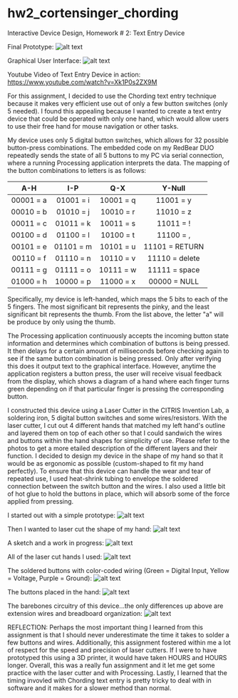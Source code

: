 # hw2_cortensinger_chording
Interactive Device Design, Homework # 2: Text Entry Device

Final Prototype:
![alt text](https://github.com/cortensinger/hw2_cortensinger_chording/blob/master/photos/final.JPG)

Graphical User Interface:
![alt text](https://github.com/cortensinger/hw2_cortensinger_chording/blob/master/photos/helloworld.png)

Youtube Video of Text Entry Device in action: https://www.youtube.com/watch?v=Xk1P0s2ZX9M

For this assignment, I decided to use the Chording text entry technique because it makes very efficient use out of only a few button switches (only 5 needed). I found this appealing because I wanted to create a text entry device that could be operated with only one hand, which would allow users to use their free hand for mouse navigation or other tasks.

My device uses only 5 digital button switches, which allows for 32 possible button-press combinations. The embedded code on my RedBear DUO repeatedly sends the state of all 5 buttons to my PC via serial connection, where a running Processing application interprets the data. The mapping of the button combinations to letters is as follows:

| A-H       | I-P       | Q-X       | Y-Null         |
|:---------:|:---------:|:---------:|:--------------:|
| 00001 = a | 01001 = i | 10001 = q | 11001 = y      |
| 00010 = b | 01010 = j | 10010 = r | 11010 = z      |
| 00011 = c | 01011 = k | 10011 = s | 11011 = !      |
| 00100 = d | 01100 = l | 10100 = t | 11100 = ,      |
| 00101 = e | 01101 = m | 10101 = u | 11101 = RETURN |
| 00110 = f | 01110 = n | 10110 = v | 11110 = delete |
| 00111 = g | 01111 = o | 10111 = w | 11111 = space  |
| 01000 = h | 10000 = p | 11000 = x | 00000 = NULL   |

Specifically, my device is left-handed, which maps the 5 bits to each of the 5 fingers. The most significant bit represents the pinky, and the least significant bit represents the thumb. From the list above, the letter "a" will be produce by only using the thumb.

The Processing application continuously accepts the incoming button state information and determines which combination of buttons is being pressed. It then delays for a certain amount of milliseconds before checking again to see if the same button combination is being pressed. Only after verifying this does it output text to the graphical interface. However, anytime the application registers a button press, the user will receive visual feedback from the display, which shows a diagram of a hand where each finger turns green depending on if that particular finger is pressing the corresponding button.

I constructed this device using a Laser Cutter in the CITRIS Invention Lab, a soldering iron, 5 digital button switches and some wires/resistors. With the laser cutter, I cut out 4 different hands that matched my left hand's outline and layered them on top of each other so that I could sandwich the wires and buttons within the hand shapes for simplicity of use. Please refer to the photos to get a more etailed description of the different layers and their function. I decided to design my device in the shape of my hand so that it would be as ergonomic as possible (custom-shaped to fit my hand perfectly). To ensure that this device can handle the wear and tear of repeated use, I used heat-shrink tubing to envelope the soldered connection between the switch button and the wires. I also used a little bit of hot glue to hold the buttons in place, which will absorb some of the force applied from pressing.

I started out with a simple prototype:
![alt text](https://github.com/cortensinger/hw2_cortensinger_chording/blob/master/photos/prototype.JPG)

Then I wanted to laser cut the shape of my hand:
![alt text](https://github.com/cortensinger/hw2_cortensinger_chording/blob/master/photos/myhand.JPG)

A sketch and a work in progress:
![alt text](https://github.com/cortensinger/hw2_cortensinger_chording/blob/master/photos/design.JPG)

All of the laser cut hands I used:
![alt text](https://github.com/cortensinger/hw2_cortensinger_chording/blob/master/photos/layers.JPG)

The soldered buttons with color-coded wiring (Green = Digital Input, Yellow = Voltage, Purple = Ground):
![alt text](https://github.com/cortensinger/hw2_cortensinger_chording/blob/master/photos/buttons.JPG)

The buttons placed in the hand:
![alt text](https://github.com/cortensinger/hw2_cortensinger_chording/blob/master/photos/lines.JPG)

The barebones circuitry of this device...the only differences up above are extension wires and breadboard organization:
![alt text](https://github.com/cortensinger/hw2_cortensinger_chording/blob/master/photos/fritz.png)


REFLECTION: Perhaps the most important thing I learned from this assignment is that I should never underestimate the time it takes to solder a few buttons and wires. Additionally, this assignment fostered within me a lot of respect for the speed and precision of laser cutters. If I were to have prototyped this using a 3D printer, it would have taken HOURS and HOURS longer. Overall, this was a really fun assignment and it let me get some practice with the laser cutter and with Processing. Lastly, I learned that the timing invovled with Chording text entry is pretty tricky to deal with in software and it makes for a slower method than normal.
